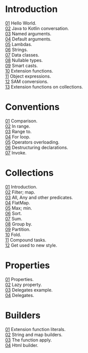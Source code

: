 # Introduction  
  
[01](1_Introduction/01_HelloWorld.kt) Hello World.  
[02](1_Introduction/02_JavaToKotlinConversation.kt) Java to Kotlin conversation.  
[03](1_Introduction/03_NamedArguments.kt) Named arguments.  
[04](1_Introduction/04_DefaultArguments.kt) Default arguments.  
[05](1_Introduction/05_Lambdas.kt) Lambdas.  
[06](1_Introduction/06_Strings.kt) Strings.  
[07](1_Introduction/07_DataClasses.kt) Data classes.  
[08](1_Introduction/08_NullableTypes.kt) Nullable types.  
[09](1_Introduction/09_SmartCasts.kt) Smart casts.  
[10](1_Introduction/10_ExtensionFunctions.kt) Extension functions.  
[11](1_Introduction/11_ObjectExpressions.kt) Object expressions.  
[12](1_Introduction/12_SAMconversions.kt) SAM conversions.  
[13](1_Introduction/13_ExtensionFunctionsOnCollections.kt) Extension functions on collections.  
  
  
  
# Conventions  
  
[01](2_Conventions/01_Comparison.kt) Comparison.  
[02](2_Conventions/02_In_range.kt) In range.  
[03](2_Conventions/03_Range_to.kt) Range to.  
[04](2_Conventions/04_For_loop.kt) For loop.  
[05](2_Conventions/05_Operators_overloading.kt) Operators overloading.  
[06](2_Conventions/06_Destructuring_declarations.kt) Destructuring declarations.  
[07](2_Conventions/07_Invoke.kt) Invoke.  
  
  
  
# Collections  
  
[01](3_Collections/01_Introduction.kt) Introduction.  
[02](3_Collections/02_Filter;_map.kt) Filter; map.  
[03](3_Collections/03_All,_Any_and_other_predicates.kt) All, Any and other predicates.  
[04](3_Collections/04_FlatMap.kt) FlatMap.  
[05](3_Collections/05_Max;_min.kt) Max; min.  
[06](3_Collections/06_Sort.kt) Sort.  
[07](3_Collections/07_Sum.kt) Sum.  
[08](3_Collections/08_GroupBy.kt) Group by.  
[09](3_Collections/09_Partition.kt) Partition.  
[10](3_Collections/10_Fold.kt) Fold.  
[11](3_Collections/11_Compound_tasks.kt) Compound tasks.  
[12](3_Collections/12_Get_used_to_new_style.kt) Get used to new style.  
  
  
  
# Properties  
  
[01](4_Properties/1_Properties.kt) Properties.  
[02](4_Properties/2_Lazy_property.kt) Lazy property.  
[03](4_Properties/3_Delegates_example.kt) Delegates example.  
[04](4_Properties/4_Delegates.kt) Delegates.  
  
  
  
# Builders  
  
[01](5_Builders/1_Extension_function_literals.kt) Extension function literals.  
[02](5_Builders/2_String_and_map_builders.kt) String and map builders.  
[03](5_Builders/3_The_function_apply.kt) The function apply.  
[04](5_Builders/4_Html_builder.kt) Html builder.  
  
